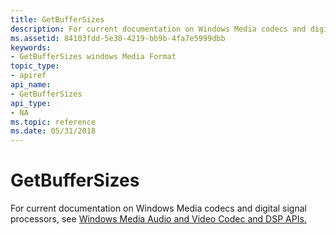 ```yaml
---
title: GetBufferSizes
description: For current documentation on Windows Media codecs and digital signal processors, see Windows Media Audio and Video Codec and DSP APIs.
ms.assetid: 84103fdd-5e30-4219-bb9b-4fa7e5999dbb
keywords:
- GetBufferSizes windows Media Format
topic_type:
- apiref
api_name:
- GetBufferSizes
api_type:
- NA
ms.topic: reference
ms.date: 05/31/2018
---
```


# GetBufferSizes

For current documentation on Windows Media codecs and digital signal processors, see [Windows Media Audio and Video Codec and DSP APIs.](https://msdn.microsoft.com/library/Dd464626(v=VS.85).aspx)

 

 




